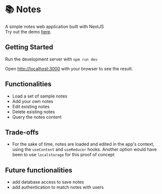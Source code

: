 # 📚 Notes
A simple notes web application built with NextJS\
Try out the demo [here](https://notes.francoishuyghe.com/).

## Getting Started

Run the development server with `npm run dev`

Open [http://localhost:3000](http://localhost:3000) with your browser to see the result.

## Functionalities
- Load a set of sample notes
- Add your own notes
- Edit existing notes
- Delete existing notes
- Query the notes content

## Trade-offs
- For the sake of time, notes are loaded and edited in the app's context, using the `useContext` and `useReducer` hooks. Another option would have been to use `localstorage` for this proof of concept

## Future functionalities
- add database access to save notes
- add authentication to match notes with users
